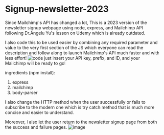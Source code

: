 # Signup-newsletter-2023
Since Mailchimp's API has changed a lot, This is a 2023 version of the newsletter signup webpage using node, express, and Mailchimp API following Dr.Angelu Yu's lesson on Udemy which is already outdated.

I also code this to be used easier by combining any required parameter and value to the very first section of the JS which everyone can read the description and follow along to launch Mailchimp's API much faster and with less effort!
![code](https://github.com/DepartureLV/Signup-newsletter-2023/assets/128316768/6c15c079-93a6-43c5-912f-f1ec2a1b5291)
just insert your API key, prefix, and ID, and your Mailchimp will be ready to go!

ingredients (npm install): 
1. express
2. mailchimp
3. body-parser

I also change the HTTP method when the user successfully or fails to subscribe to the modern one which is try catch method that is much more concise and easier to understand.

Moreover, I also let the user return to the newsletter signup page from both the success and failure pages.
![image](https://github.com/DepartureLV/Signup-newsletter-2023/assets/128316768/2e57a8e2-36aa-4437-a12c-799237db270d)
